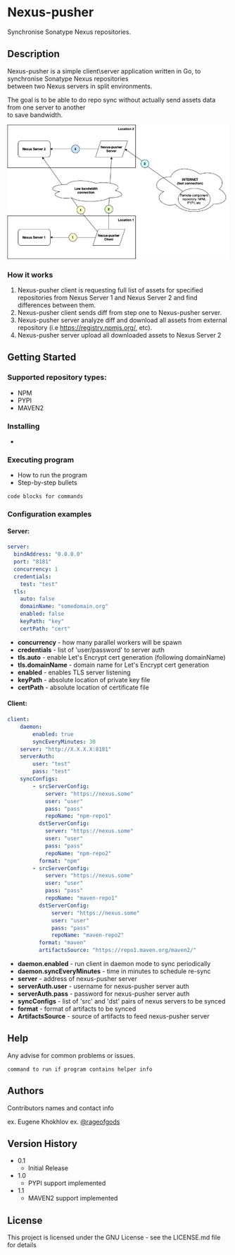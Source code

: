# Nexus-pusher

Synchronise Sonatype Nexus repositories.

## Description

Nexus-pusher is a simple client\server application written in Go, to synchronise Sonatype Nexus repositories\
between two Nexus servers in split environments.

The goal is to be able to do repo sync without actually send assets data from one server to another\
to save bandwidth.

![Diagram](nexus-pusher.drawio.png)

### How it works
1. Nexus-pusher client is requesting full list of assets for specified repositories from Nexus Server 1 and Nexus Server 2 and find differences between them.
2. Nexus-pusher client sends diff from step one to Nexus-pusher server.
3. Nexus-pusher server analyze diff and download all assets from external repository (i.e https://registry.npmjs.org/, etc).
4. Nexus-pusher server upload all downloaded assets to Nexus Server 2

## Getting Started

### Supported repository types:
* NPM
* PYPI
* MAVEN2

### Installing

* 

### Executing program

* How to run the program
* Step-by-step bullets
```
code blocks for commands
```

### Configuration examples
#### Server:
```yaml
server:
  bindAddress: "0.0.0.0"
  port: "8181"
  concurrency: 1
  credentials:
    test: "test"
  tls:
    auto: false
    domainName: "somedomain.org"
    enabled: false
    keyPath: "key"
    certPath: "cert"
```
* **concurrency** - how many parallel workers will be spawn
* **credentials** - list of 'user/password' to server auth
* **tls.auto** - enable Let's Encrypt cert generation (following domainName)
* **tls.domainName** - domain name for Let's Encrypt cert generation
* **enabled** - enables TLS server listening
* **keyPath** - absolute location of private key file
* **certPath** - absolute location of certificate file

#### Client:
```yaml
client:
    daemon:
        enabled: true
        syncEveryMinutes: 30
    server: "http://X.X.X.X:8181"
    serverAuth:
        user: "test"
        pass: "test"
    syncConfigs:
        - srcServerConfig:
            server: "https://nexus.some"
            user: "user"
            pass: "pass"
            repoName: "npm-repo1"
          dstServerConfig:
            server: "https://nexus.some"
            user: "user"
            pass: "pass"
            repoName: "npm-repo2"
          format: "npm"
        - srcServerConfig:
            server: "https://nexus.some"
            user: "user"
            pass: "pass"
            repoName: "maven-repo1"
          dstServerConfig:
              server: "https://nexus.some"
              user: "user"
              pass: "pass"
              repoName: "maven-repo2"
          format: "maven"
          artifactsSource: "https://repo1.maven.org/maven2/"
```
* **daemon.enabled** - run client in daemon mode to sync periodically
* **daemon.syncEveryMinutes** - time in minutes to schedule re-sync
* **server** - address of nexus-pusher server
* **serverAuth.user** - username for nexus-pusher server auth
* **serverAuth.pass** - password for nexus-pusher server auth
* **syncConfigs** - list of 'src' and 'dst' pairs of nexus servers to be synced
* **format** - format of artifacts to be synced
* **ArtifactsSource** - source of artifacts to feed nexus-pusher server

## Help

Any advise for common problems or issues.
```
command to run if program contains helper info
```

## Authors

Contributors names and contact info

ex. Eugene Khokhlov
ex. [@rageofgods](https://github.com/rageofgods)

## Version History

* 0.1
    * Initial Release
* 1.0
    * PYPI support implemented
* 1.1
    * MAVEN2 support implemented

## License

This project is licensed under the GNU License - see the LICENSE.md file for details
